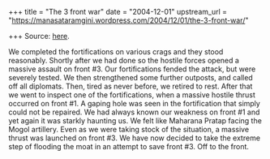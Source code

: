 +++
title = "The 3 front war"
date = "2004-12-01"
upstream_url = "https://manasataramgini.wordpress.com/2004/12/01/the-3-front-war/"

+++
Source: [here](https://manasataramgini.wordpress.com/2004/12/01/the-3-front-war/).

We completed the fortifications on various crags and they stood reasonably. Shortly after we had done so the hostile forces opened a massive assault on front #3. Our fortifications fended the attack, but were severely tested. We then strengthened some further outposts, and called off all diplomats. Then, tired as never before, we retired to rest. After that we went to inspect one of the fortifications, when a massive hostile thrust occurred on front #1. A gaping hole was seen in the fortification that simply could not be repaired. We had always known our weakness on front #1 and yet again it was starkly haunting us. We felt like Maharana Pratap facing the Mogol artillery. Even as we were taking stock of the situation, a massive thrust was launched on front
#3. We have now decided to take the extreme step of flooding the moat in
an attempt to save front #3. Off to the front.  

